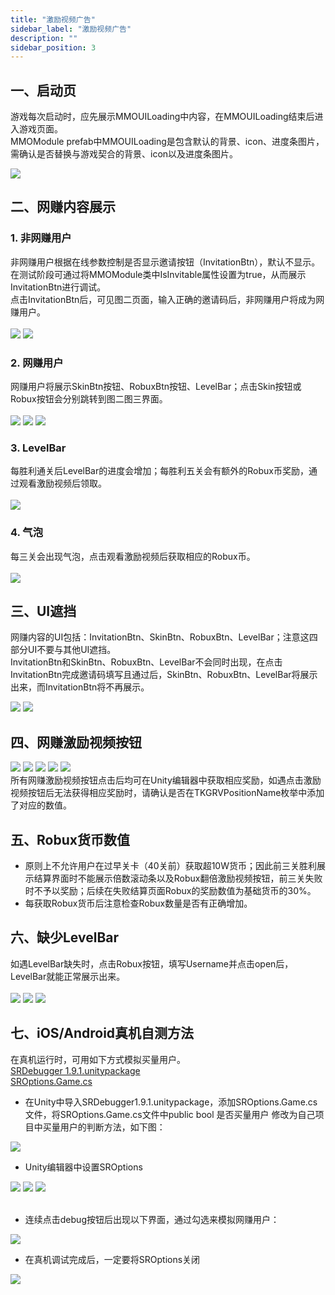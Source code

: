 ```yaml
---
title: "激励视频广告"
sidebar_label: "激励视频广告"
description: ""
sidebar_position: 3
---
```


## 一、启动页
游戏每次启动时，应先展示MMOUILoading中内容，在MMOUILoading结束后进入游戏页面。<br/>
MMOModule prefab中MMOUILoading是包含默认的背景、icon、进度条图片，需确认是否替换与游戏契合的背景、icon以及进度条图片。

![](/img/robux/image.png)  

## 二、网赚内容展示
### 1. 非网赚用户
非网赚用户根据在线参数控制是否显示邀请按钮（InvitationBtn），默认不显示。<br/>
在测试阶段可通过将MMOModule类中IsInvitable属性设置为true，从而展示InvitationBtn进行调试。<br/>
点击InvitationBtn后，可见图二页面，输入正确的邀请码后，非网赚用户将成为网赚用户。<br/><br/>
![](/img/robux/image2.png)  ![](/img/robux/image3.png)  

### 2. 网赚用户
网赚用户将展示SkinBtn按钮、RobuxBtn按钮、LevelBar；点击Skin按钮或Robux按钮会分别跳转到图二图三界面。<br/><br/>
![](/img/robux/image4.png)  ![](/img/robux/image5.png)  ![](/img/robux/image6.png)  

### 3. LevelBar
每胜利通关后LevelBar的进度会增加；每胜利五关会有额外的Robux币奖励，通过观看激励视频后领取。<br/><br/>
![](/img/robux/image7.png)  

### 4. 气泡
每三关会出现气泡，点击观看激励视频后获取相应的Robux币。<br/><br/>
![](/img/robux/image8.png)  

## 三、UI遮挡
网赚内容的UI包括：InvitationBtn、SkinBtn、RobuxBtn、LevelBar；注意这四部分UI不要与其他UI遮挡。<br/>InvitationBtn和SkinBtn、RobuxBtn、LevelBar不会同时出现，在点击InvitationBtn完成邀请码填写且通过后，SkinBtn、RobuxBtn、LevelBar将展示出来，而InvitationBtn将不再展示。<br/>

![](/img/robux/image9.png)   ![](/img/robux/image10.png)  

## 四、网赚激励视频按钮

![](/img/robux/image11.png)  ![](/img/robux/image12.png) ![](/img/robux/image13.png) ![](/img/robux/image14.png) ![](/img/robux/image15.png) <br/>
所有网赚激励视频按钮点击后均可在Unity编辑器中获取相应奖励，如遇点击激励视频按钮后无法获得相应奖励时，请确认是否在TKGRVPositionName枚举中添加了对应的数值。

## 五、Robux货币数值

- 原则上不允许用户在过早关卡（40关前）获取超10W货币；因此前三关胜利展示结算界面时不能展示倍数滚动条以及Robux翻倍激励视频按钮，前三关失败时不予以奖励；后续在失败结算页面Robux的奖励数值为基础货币的30%。
- 每获取Robux货币后注意检查Robux数量是否有正确增加。

## 六、缺少LevelBar
如遇LevelBar缺失时，点击Robux按钮，填写Username并点击open后，LevelBar就能正常展示出来。<br/><br/>
![](/img/robux/image16.png) ![](/img/robux/image17.png) ![](/img/robux/image18.png)

## 七、iOS/Android真机自测方法
在真机运行时，可用如下方式模拟买量用户。<br/>
[SRDebugger 1.9.1.unitypackage](https://touka-artifacts.oss-cn-beijing.aliyuncs.com/TKG%20%E5%8F%91%E8%A1%8C%E6%8A%80%E6%9C%AF/Touka%20SDK/Unity%E6%B8%B8%E6%88%8F/Robux/SRDebugger%201.9.1.unitypackage)<br/>
[SROptions.Game.cs](https://touka-artifacts.oss-cn-beijing.aliyuncs.com/TKG%20%E5%8F%91%E8%A1%8C%E6%8A%80%E6%9C%AF/Touka%20SDK/Unity%E6%B8%B8%E6%88%8F/Robux/SROptions.Game.cs)

- 在Unity中导入SRDebugger1.9.1.unitypackage，添加SROptions.Game.cs文件，将SROptions.Game.cs文件中public bool 是否买量用户 修改为自己项目中买量用户的判断方法，如下图：<br/>

![](/img/robux/image19.png)

- Unity编辑器中设置SROptions

![](/img/robux/image20.png) ![](/img/robux/image21.png) ![](/img/robux/image22.png)<br/><br/>
- 连续点击debug按钮后出现以下界面，通过勾选来模拟网赚用户：<br/>

![](/img/robux/image23.png)<br/>

- 在真机调试完成后，一定要将SROptions关闭<br/>

![](/img/robux/image24.png)<br/>
